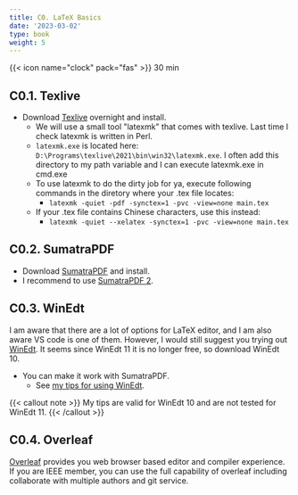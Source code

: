 ```yaml
---
title: C0. LaTeX Basics
date: '2023-03-02'
type: book
weight: 5
---
```

<!--more-->
{{< icon name="clock" pack="fas" >}} 30 min

## C0.1. Texlive

- Download [Texlive](https://tug.org/texlive/windows.html) overnight and install.
    - We will use a small tool "latexmk" that comes with texlive. Last time I check latexmk is written in Perl.
    - `latexmk.exe` is located here: `D:\Programs\texlive\2021\bin\win32\latexmk.exe`. I often add this directory to my path variable and I can execute latexmk.exe in cmd.exe
    - To use latexmk to do the dirty job for ya, execute following commands in the diretory where your .tex file locates:
        - `latexmk -quiet -pdf -synctex=1 -pvc -view=none main.tex`
    - If your .tex file contains Chinese characters, use this instead:
        - `latexmk -quiet --xelatex -synctex=1 -pvc -view=none main.tex`

## C0.2. SumatraPDF

- Download [SumatraPDF](https://www.sumatrapdfreader.org/download-free-pdf-viewer) and install.
- I recommend to use [SumatraPDF 2](https://www.sumatrapdfreader.org//dl//rel/2.5.2/SumatraPDF-2.5.2-install.exe).

## C0.3. WinEdt

I am aware that there are a lot of options for LaTeX editor,
and I am also aware VS code is one of them.
However, I would still suggest you trying out [WinEdt](https://www.winedt.com/download.html). It seems since WinEdt 11 it is no longer free, so download WinEdt 10.

- You can make it work with SumatraPDF.
    - See [my tips for using WinEdt](https://github.com/horychen/snippets#winedt-103-and-sumatrapdf). 

{{< callout note >}}
My tips are valid for WinEdt 10 and are not tested for WinEdt 11.
{{< /callout >}}

## C0.4. Overleaf

[Overleaf](https://www.overleaf.com/) provides you web browser based editor and compiler experience.
If you are IEEE member, you can use the full capability of overleaf including collaborate with multiple authors and git service.
